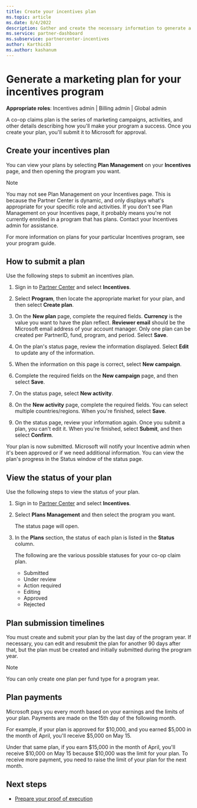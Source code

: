 ```yaml
---
title: Create your incentives plan
ms.topic: article
ms.date: 8/4/2022
description: Gather and create the necessary information to generate a successful marketing plan for your incentives program.
ms.service: partner-dashboard
ms.subservice: partnercenter-incentives
author: Karthic83
ms.author: kashanum
---
```


# Generate a marketing plan for your incentives program

**Appropriate roles**: Incentives admin | Billing admin | Global admin

A co-op claims plan is the series of marketing campaigns, activities, and other details describing how you'll make your program a success. Once you create your plan, you'll submit it to Microsoft for approval.

## Create your incentives plan

You can view your plans by selecting **Plan Management** on your **Incentives** page, and then opening the program you want.

> [!NOTE]
> You may not see Plan Management on your Incentives page. This is because the Partner Center is dynamic, and only displays what's appropriate for your specific role and activities. If you don't see Plan Management on your Incentives page, it probably means you're not currently enrolled in a program that has plans. Contact your Incentives admin for assistance.

For more information on plans for your particular Incentives program, see your program guide.

## How to submit a plan

Use the following steps to submit an incentives plan.

1. Sign in to [Partner Center](https://partner.microsoft.com/dashboard/home) and select **Incentives**.

2. Select **Program**, then locate the appropriate market for your plan, and then select **Create plan**.

3. On the **New plan** page, complete the required fields. **Currency** is the value you want to have the plan reflect. **Reviewer email** should be the Microsoft email address of your account manager. Only one plan can be created per PartnerID, fund, program, and period. Select **Save**.

4. On the plan's status page, review the information displayed. Select **Edit** to update any of the information.

5. When the information on this page is correct, select **New campaign**.

6. Complete the required fields on the **New campaign** page, and then select **Save**.

7. On the status page, select **New activity**.

8. On the **New activity** page, complete the required fields. You can select multiple countries/regions. When you're finished, select **Save**.

9. On the status page, review your information again. Once you submit a plan, you can't edit it. When you're finished, select **Submit**, and then select **Confirm**.

Your plan is now submitted. Microsoft will notify your Incentive admin when it's been approved or if we need additional information. You can view the plan's progress in the Status window of the status page.

## View the status of your plan

Use the following steps to view the status of your plan.

1. Sign in to [Partner Center](https://partner.microsoft.com/dashboard/home) and select **Incentives**.

2. Select **Plans Management** and then select the program you want.

    The status page will open.

3. In the **Plans** section, the status of each plan is listed in the **Status** column.

   The following are the various possible statuses for your co-op claim plan.

   - Submitted
   - Under review
   - Action required
   - Editing
   - Approved
   - Rejected

## Plan submission timelines

You must create and submit your plan by the last day of the program year. If necessary, you can edit and resubmit the plan for another 90 days after that, but the plan must be created and initially submitted during the program year.

> [!NOTE]
> You can only create one plan per fund type for a program year.

## Plan payments

Microsoft pays you every month based on your earnings and the limits of your plan. Payments are made on the 15th day of the following month.

For example, if your plan is approved for $10,000, and you earned $5,000 in the month of April, you'll receive $5,000 on May 15.

Under that same plan, if you earn $15,000 in the month of April, you'll receive $10,000 on May 15 because $10,000 was the limit for your plan. To receive more payment, you need to raise the limit of your plan for the next month.

## Next steps

- [Prepare your proof of execution](incentives-prepare-your-proof-of-execution.md)
